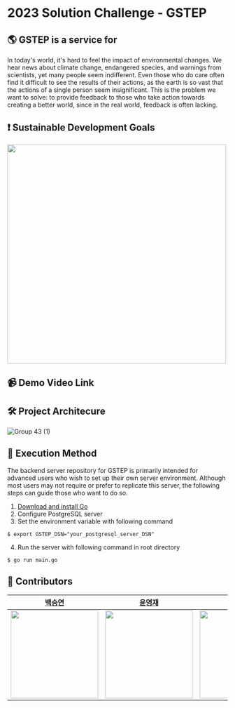 # 2023 Solution Challenge - GSTEP

## 🌎 GSTEP is a service for 
In today's world, it's hard to feel the impact of environmental changes. We hear news about climate change, endangered species, and warnings from scientists, yet many people seem indifferent. Even those who do care often find it difficult to see the results of their actions, as the earth is so vast that the actions of a single person seem insignificant. This is the problem we want to solve: to provide feedback to those who take action towards creating a better world, since in the real world, feedback is often lacking.

## ️❗ Sustainable Development Goals
<img src="https://user-images.githubusercontent.com/113160789/229126005-9464e46a-ed95-4553-9b6c-56743e631c7b.png" width="500">

## 📹 Demo Video Link


## 🛠 Project Architecure
![Group 43 (1)](https://user-images.githubusercontent.com/113160789/229115333-7f399fd0-4959-4a94-90d2-a785212f3b74.png)

## 📱 Execution Method
The backend server repository for GSTEP is primarily intended for advanced users who wish to set up their own server environment. Although most users may not require or prefer to replicate this server, the following steps can guide those who want to do so.

1. [Download and install Go](https://go.dev/doc/install)
2. Configure PostgreSQL server
3. Set the environment variable with following command
```shell
$ export GSTEP_DSN="your_postgresql_server_DSN"
```
4. Run the server with following command in root directory
```shell
$ go run main.go
```

## 👥 Contributors
|[백승연](https://github.com/yeonannab)|[윤영재](https://github.com/yun0jae)|[이혜민](https://github.com/haaem)|[장율](https://github.com/yuljang)|
|---|---|---|---|
|<img src="https://user-images.githubusercontent.com/113160789/229120952-c360c9e1-f11f-425b-90ae-0049f13d2249.jpeg" width="200">|<img src="https://user-images.githubusercontent.com/113160789/229120233-f007bf1f-c202-418a-946d-761c13d3f686.jpeg" width="200">|<img src="https://user-images.githubusercontent.com/113160789/229121468-dffb5a12-8483-432c-9c9b-544369784f93.jpeg" width="200">|<img src="https://user-images.githubusercontent.com/113160789/229120613-3b83e377-3ec7-45c6-a542-c32566bfc1c1.jpeg" width="200">|